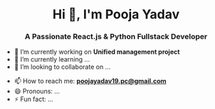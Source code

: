 <h1 align="center">Hi 👋, I'm Pooja Yadav</h1>
<h3 align="center">A Passionate React.js & Python Fullstack Developer</h3>

- 🔭 I’m currently working on **Unified management project**
- 🌱 I’m currently learning ...
- 👯 I’m looking to collaborate on ...
<!-- - 🤔 I’m looking for help with ... -->
<!-- - 💬 Ask me about ... -->
- 📫 How to reach me: **poojayadav19.pc@gmail.com**
- 😄 Pronouns: ...
- ⚡ Fun fact: ...

